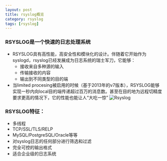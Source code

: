 ```yaml
---
layout: post
title: rsyslog概览
category: rsyslog
tags: [rsyslog]
---
```

### RSYSLOG是一个快速的日志处理系统

- RSYSLOG具有高性能，高安全性和模块化的设计。伴随着它开始作为syslogd，rsyslog已经发展成为日志系统的瑞士军刀，它能够：
	- 接收来自多种源的输入
	- 传输接收的内容
	- 输出到不同类型的目的端
- 当limited procesing被启用的时候（基于2013年的v7版本），RSYSLOG能够实现一秒内向local目的端传递超过百万的消息数。甚至在目的地为远程切精度要求更高的情况下，它的性能也能让人“大吃一惊”
![Rsyslog](http://www.rsyslog.com/common/images/rsyslog-features-imagemap.png)

### RSYSLOG特征：

- 多线程
- TCP/SSL/TLS/RELP
- MySQL/PostgreSQL/Oracle等等
- 对syslog日志的任何部分进行筛选和过滤
- 完全可控的输出格式
- 适合企业级的日志系统

